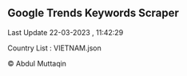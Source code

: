 

## Google Trends Keywords Scraper 
 
Last Update 22-03-2023 , 11:42:29

Country List :
VIETNAM.json



© Abdul Muttaqin 
